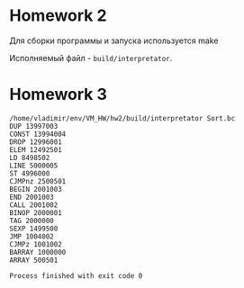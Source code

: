 # Homework 2

Для сборки программы и запуска используется make

Исполняемый файл - `build/interpretator`.

# Homework 3

```
/home/vladimir/env/VM_HW/hw2/build/interpretator Sort.bc
DUP 13997003
CONST 13994004
DROP 12996001
ELEM 12492501
LD 8498502
LINE 5000005
ST 4996000
CJMPnz 2500501
BEGIN 2001003
END 2001003
CALL 2001002
BINOP 2000001
TAG 2000000
SEXP 1499500
JMP 1004002
CJMPz 1001002
BARRAY 1000000
ARRAY 500501

Process finished with exit code 0
```